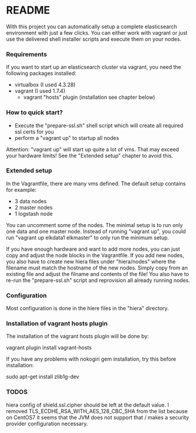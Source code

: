 # README #

With this project you can automatically setup a complete elasticsearch environment with just a few clicks.
You can either work with vagrant or just use the delivered shell installer scripts and execute them on your nodes.

### Requirements ###

If you want to start up an elasticsearch cluster via vagrant, you need the following packages installed:

* virtualbox (I used 4.3.28)
* vagrant (I used 1.7.4)
    * vagrant "hosts" plugin (installation see chapter below)

### How to quick start? ###

* Execute the "prepare-ssl.sh" shell script which will create all required ssl certs for you
* perform a "vagrant up" to startup all nodes

Attention: "vagrant up" will start up quite a lot of vms. That may exceed your hardware limits! See the "Extended setup" chapter to avoid this.

### Extended setup ###

In the Vagrantfile, there are many vms defined. The default setup contains for example:
- 3 data nodes
- 2 master nodes
- 1 logstash node

You can uncomment some of the nodes. The minimal setup is to run only one data and one master node. Instead of running "vagrant up", you could run "vagrant up elkdata1 elkmaster" to only run the minimum setup.

If you have enough hardware and want to add more nodes, you can just copy and adjust the node blocks in the Vagrantfile. If you add new nodes, you also have to create new hiera files under "hiera/nodes" where the filename must match the hostname of the new nodes. Simply copy from an existing file and adjust the filname and contents of the file! 
You also have to re-run the "prepare-ssl.sh" script and reprovision all already running nodes.

### Configuration ###

Most configuration is done in the hiere files in the "hiera" directory.


### Installation of vagrant hosts plugin ###

The installation of the vagrant hosts plugin will be done by:

vagrant plugin install vagrant-hosts

If you have any problems with nokogiri gem installation, try this before installation:

sudo apt-get install zlib1g-dev


### TODOS ###

hiera config of shield.ssl.cipher should be left at the default value. I removed TLS_ECDHE_RSA_WITH_AES_128_CBC_SHA from the list because on CentOS7 it seems that the JVM does not support that / makes a security provider configuration necessary.


